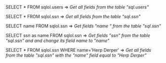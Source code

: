 SELECT * FROM sqlol.users                               =>          *Get all fields from the table "sql.users"*

SELECT * FROM sqlol.ssn                                 =>          *Get all fields from the table "sql.ssn"*

SELECT name FROM sqlol.ssn                              =>          *Get fields "name " from the table "sql.ssn"*

SELECT ssn as name FROM sqlol.ssn                       =>          *Get fields "ssn" from the table "sql.ssn" and and change its field name to "name"*

SELECT * FROM sqlol.ssn WHERE name='Herp Derper'        =>          *Get all fields from the table "sql.ssn" with the "name" field equal to "Herp Derper"*
